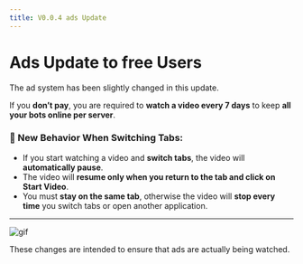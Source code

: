 ```yaml
---
title: V0.0.4 ads Update
---
```

# Ads Update to free Users

The ad system has been slightly changed in this update.

If you **don’t pay**, you are required to **watch a video every 7 days** to keep **all your bots online per server**.

### 🚫 New Behavior When Switching Tabs:

- If you start watching a video and **switch tabs**, the video will **automatically pause**.
- The video will **resume only when you return to the tab and click on Start Video**.
- You must **stay on the same tab**, otherwise the video will **stop every time** you switch tabs or open another application.

---

![gif](../../../../static/img/ads.gif)

These changes are intended to ensure that ads are actually being watched.